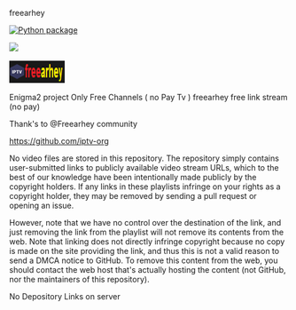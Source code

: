 freearhey 

[![Python package](https://github.com/Belfagor2005/freearhey/actions/workflows/pylint.yml/badge.svg)](https://github.com/Belfagor2005/freearhey/actions/workflows/pylint.yml)

![](https://komarev.com/ghpvc/?username=Belfagor2005)

<img src="https://github.com/Belfagor2005/freearhey/blob/main/usr/lib/enigma2/python/Plugins/Extensions/freearhey/plugin.png">

Enigma2 project
Only Free Channels ( no Pay Tv ) 
freearhey free link stream (no pay)

Thank's to @Freearhey community

https://github.com/iptv-org

No video files are stored in this repository. The repository simply contains user-submitted links to publicly available video stream URLs, which to the best of our knowledge have been intentionally made publicly by the copyright holders. If any links in these playlists infringe on your rights as a copyright holder, they may be removed by sending a pull request or opening an issue.

However, note that we have no control over the destination of the link, and just removing the link from the playlist will not remove its contents from the web. Note that linking does not directly infringe copyright because no copy is made on the site providing the link, and thus this is not a valid reason to send a DMCA notice to GitHub. To remove this content from the web, you should contact the web host that's actually hosting the content (not GitHub, nor the maintainers of this repository).

No Depository Links on server
